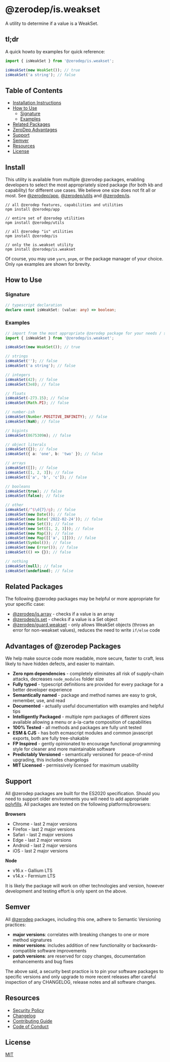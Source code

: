 # @zerodep/is.weakset

A utility to determine if a value is a WeakSet.

## tl;dr

A quick howto by examples for quick reference:

```typescript
import { isWeakSet } from '@zerodep/is.weakset';

isWeakSet(new WeakSet()); // true
isWeakSet('a string'); // false
```

## Table of Contents

- [Installation Instructions](#install)
- [How to Use](#how-to-use)
  - [Signature](#signature)
  - [Examples](#examples)
- [Related Packages](#related-packages)
- [ZeroDep Advantages](#advantages-of-zerodep-packages)
- [Support](#support)
- [Semver](#semver)
- [Resources](#resources)
- [License](#license)

## Install

This utility is available from multiple @zerodep packages, enabling developers to select the most appropriately sized package (for both kb and capability) for different use cases. We believe one size does not fit all or most. See [@zerodep/app](https://www.npmjs.com/package/@zerodep/app), [@zerodep/utils](https://www.npmjs.com/package/@zerodep/utils) and [@zerodep/is](https://www.npmjs.com/package/@zerodep/is).

```
// all @zerodep features, capabilities and utilities
npm install @zerodep/app

// entire set of @zerodep utilities
npm install @zerodep/utils

// all @zerodep "is" utilities
npm install @zerodep/is

// only the is.weakset utility
npm install @zerodep/is.weakset
```

Of course, you may use `yarn`, `pnpm`, or the package manager of your choice. Only `npm` examples are shown for brevity.

## How to Use

### Signature

```typescript
// typescript declaration
declare const isWeakSet: (value: any) => boolean;
```

### Examples

```typescript
// import from the most appropriate @zerodep package for your needs / specific use case (see the Install section above)
import { isWeakSet } from '@zerodep/is.weakset';

isWeakSet(new WeakSet()); // true

// strings
isWeakSet(''); // false
isWeakSet('a string'); // false

// integers
isWeakSet(42); // false
isWeakSet(3e8); // false

// floats
isWeakSet(-273.15); // false
isWeakSet(Math.PI); // false

// number-ish
isWeakSet(Number.POSITIVE_INFINITY); // false
isWeakSet(NaN); // false

// bigints
isWeakSet(8675309n); // false

// object literals
isWeakSet({}); // false
isWeakSet({ a: 'one', b: 'two' }); // false

// arrays
isWeakSet([]); // false
isWeakSet([1, 2, 3]); // false
isWeakSet(['a', 'b', 'c']); // false

// booleans
isWeakSet(true); // false
isWeakSet(false); // false

// other
isWeakSet(/^$\d{7}/g); // false
isWeakSet(new Date()); // false
isWeakSet(new Date('2022-02-24')); // false
isWeakSet(new Set()); // false
isWeakSet(new Set([1, 2, 3])); // false
isWeakSet(new Map()); // false
isWeakSet(new Map([['a', 1]])); // false
isWeakSet(Symbol()); // false
isWeakSet(new Error()); // false
isWeakSet(() => {}); // false

// nothing
isWeakSet(null); // false
isWeakSet(undefined); // false
```

## Related Packages

The following @zerodep packages may be helpful or more appropriate for your specific case:

- [@zerodep/is.array](https://www.npmjs.com/package/@zerodep/is.array) - checks if a value is an array
- [@zerodep/is.set](https://www.npmjs.com/package/@zerodep/is.set) - checks if a value is a Set object
- [@zerodep/guard.weakset](https://www.npmjs.com/package/@zerodep/guard.weakset) - only allows WeakSet objects (throws an error for non-weakset values), reduces the need to write `if/else` code

## Advantages of @zerodep Packages

We help make source code more readable, more secure, faster to craft, less likely to have hidden defects, and easier to maintain.

- **Zero npm dependencies** - completely eliminates all risk of supply-chain attacks, decreases `node_modules` folder size
- **Fully typed** - typescript definitions are provided for every package for a better developer experience
- **Semantically named** - package and method names are easy to grok, remember, use, and read
- **Documented** - actually useful documentation with examples and helpful tips
- **Intelligently Packaged** - multiple npm packages of different sizes available allowing a menu or a-la-carte composition of capabilities
- **100% Tested** - all methods and packages are fully unit tested
- **ESM & CJS** - has both ecmascript modules and common javascript exports, both are fully tree-shakable
- **FP Inspired** - gently opinionated to encourage functional programming style for cleaner and more maintainable software
- **Predictably Versioned** - semantically versioned for peace-of-mind upgrading, this includes changelogs
- **MIT Licensed** - permissively licensed for maximum usability

## Support

All @zerodep packages are built for the ES2020 specification. Should you need to support older environments you will need to add appropriate [polyfills](https://developer.mozilla.org/en-US/docs/Glossary/Polyfill). All packages are tested on the following platforms/browsers:

**Browsers**

- Chrome - last 2 major versions
- Firefox - last 2 major versions
- Safari - last 2 major versions
- Edge - last 2 major versions
- Android - last 2 major versions
- iOS - last 2 major versions

**Node**

- v16.x - Gallium LTS
- v14.x - Fermium LTS

It is likely the package will work on other technologies and version, however development and testing effort is only spent on the above.

## Semver

All [@zerodep](https://github.com/cdepage/zerodep) packages, including this one, adhere to Semantic Versioning practices:

- **major versions**: correlates with breaking changes to one or more method signatures
- **minor versions**: includes addition of new functionality or backwards-compatible software improvements
- **patch versions**: are reserved for copy changes, documentation enhancements and bug fixes

The above said, a security best practice is to pin your software packages to specific versions and only upgrade to more recent releases after careful inspection of any CHANGELOG, release notes and all software changes.

## Resources

- [Security Policy](https://github.com/cdepage/zerodep/blob/main/SECURITY.md)
- [Changelog](https://github.com/cdepage/zerodep/blob/main/packages/is/is.weakset/CHANGELOG.md)
- [Contributing Guide](https://github.com/cdepage/zerodep/blob/main/CONTRIBUTING.md)
- [Code of Conduct](https://github.com/cdepage/zerodep/blob/main/CODE_OF_CONDUCT.md)

## License

[MIT](https://github.com/cdepage/zerodep/blob/main/LICENSE)
